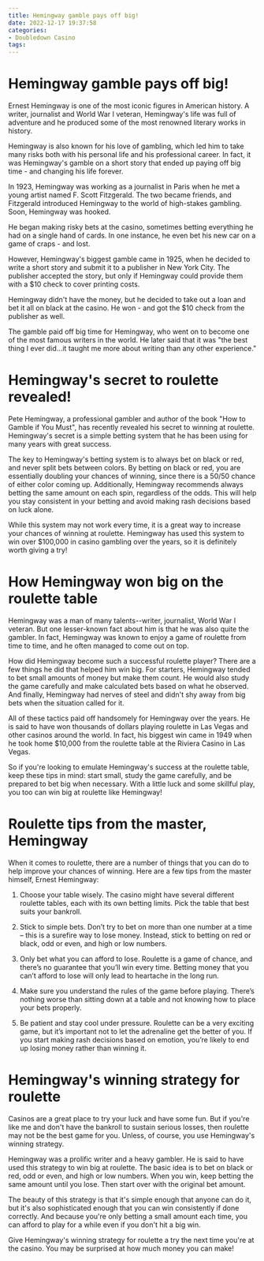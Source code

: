```yaml
---
title: Hemingway gamble pays off big!
date: 2022-12-17 19:37:58
categories:
- Doubledown Casino
tags:
---
```



#  Hemingway gamble pays off big!

Ernest Hemingway is one of the most iconic figures in American history. A writer, journalist and World War I veteran, Hemingway's life was full of adventure and he produced some of the most renowned literary works in history.

Hemingway is also known for his love of gambling, which led him to take many risks both with his personal life and his professional career. In fact, it was Hemingway's gamble on a short story that ended up paying off big time - and changing his life forever.

In 1923, Hemingway was working as a journalist in Paris when he met a young artist named F. Scott Fitzgerald. The two became friends, and Fitzgerald introduced Hemingway to the world of high-stakes gambling. Soon, Hemingway was hooked.

He began making risky bets at the casino, sometimes betting everything he had on a single hand of cards. In one instance, he even bet his new car on a game of craps - and lost.

However, Hemingway's biggest gamble came in 1925, when he decided to write a short story and submit it to a publisher in New York City. The publisher accepted the story, but only if Hemingway could provide them with a $10 check to cover printing costs.

Hemingway didn't have the money, but he decided to take out a loan and bet it all on black at the casino. He won - and got the $10 check from the publisher as well.

The gamble paid off big time for Hemingway, who went on to become one of the most famous writers in the world. He later said that it was "the best thing I ever did...it taught me more about writing than any other experience."

#  Hemingway's secret to roulette revealed!

Pete Hemingway, a professional gambler and author of the book "How to Gamble if You Must", has recently revealed his secret to winning at roulette. Hemingway's secret is a simple betting system that he has been using for many years with great success.

The key to Hemingway's betting system is to always bet on black or red, and never split bets between colors. By betting on black or red, you are essentially doubling your chances of winning, since there is a 50/50 chance of either color coming up. Additionally, Hemingway recommends always betting the same amount on each spin, regardless of the odds. This will help you stay consistent in your betting and avoid making rash decisions based on luck alone.

While this system may not work every time, it is a great way to increase your chances of winning at roulette. Hemingway has used this system to win over $100,000 in casino gambling over the years, so it is definitely worth giving a try!

#  How Hemingway won big on the roulette table

Hemingway was a man of many talents--writer, journalist, World War I veteran. But one lesser-known fact about him is that he was also quite the gambler. In fact, Hemingway was known to enjoy a game of roulette from time to time, and he often managed to come out on top.

How did Hemingway become such a successful roulette player? There are a few things he did that helped him win big. For starters, Hemingway tended to bet small amounts of money but make them count. He would also study the game carefully and make calculated bets based on what he observed. And finally, Hemingway had nerves of steel and didn't shy away from big bets when the situation called for it.

All of these tactics paid off handsomely for Hemingway over the years. He is said to have won thousands of dollars playing roulette in Las Vegas and other casinos around the world. In fact, his biggest win came in 1949 when he took home $10,000 from the roulette table at the Riviera Casino in Las Vegas.

So if you're looking to emulate Hemingway's success at the roulette table, keep these tips in mind: start small, study the game carefully, and be prepared to bet big when necessary. With a little luck and some skillful play, you too can win big at roulette like Hemingway!

#  Roulette tips from the master, Hemingway

When it comes to roulette, there are a number of things that you can do to help improve your chances of winning. Here are a few tips from the master himself, Ernest Hemingway:

1. Choose your table wisely. The casino might have several different roulette tables, each with its own betting limits. Pick the table that best suits your bankroll.

2. Stick to simple bets. Don’t try to bet on more than one number at a time – this is a surefire way to lose money. Instead, stick to betting on red or black, odd or even, and high or low numbers.

3. Only bet what you can afford to lose. Roulette is a game of chance, and there’s no guarantee that you’ll win every time. Betting money that you can’t afford to lose will only lead to heartache in the long run.

4. Make sure you understand the rules of the game before playing. There’s nothing worse than sitting down at a table and not knowing how to place your bets properly.

5. Be patient and stay cool under pressure. Roulette can be a very exciting game, but it’s important not to let the adrenaline get the better of you. If you start making rash decisions based on emotion, you’re likely to end up losing money rather than winning it.

#  Hemingway's winning strategy for roulette

Casinos are a great place to try your luck and have some fun. But if you're like me and don't have the bankroll to sustain serious losses, then roulette may not be the best game for you. Unless, of course, you use Hemingway's winning strategy.

Hemingway was a prolific writer and a heavy gambler. He is said to have used this strategy to win big at roulette. The basic idea is to bet on black or red, odd or even, and high or low numbers. When you win, keep betting the same amount until you lose. Then start over with the original bet amount.

The beauty of this strategy is that it's simple enough that anyone can do it, but it's also sophisticated enough that you can win consistently if done correctly. And because you're only betting a small amount each time, you can afford to play for a while even if you don't hit a big win.

Give Hemingway's winning strategy for roulette a try the next time you're at the casino. You may be surprised at how much money you can make!